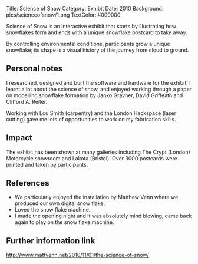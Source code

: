Title: Science of Snow
Category: Exhibit
Date: 2010
Background: pics/scienceofsnow/1.png
TextColor: #000000

Science of Snow is an interactive exhibit that starts by illustrating how snowflakes form and ends with a unique snowflake postcard to take away.

By controlling environmental conditions, participants grow a unique snowflake; its shape is a visual history of the journey from cloud to ground.

<!-- PELICAN_END_SUMMARY -->

## Personal notes

I researched, designed and built the software and hardware for the exhibit. I
learnt a lot about the science of snow, and enjoyed working through a paper
on modelling snowflake formation by Janko Gravner, David Griffeath and Clifford A. Reiter.

Working with Lou Smith (carpentry) and the London Hackspace (laser cutting) gave me lots of opportunities to work on my fabrication skills.

## Impact

The exhibit has been shown at many galleries including The Crypt (London) Motorcycle showroom and Lakota (Bristol). Over 3000 postcards were printed and taken by participants.

## References

* We particularly enjoyed the installation by Matthew Venn where we produced our own digital snow flake.
* Loved the snow flake machine.
* I made the opening night and it was absolutely mind blowing, came back again to play on the snow flake machine.

## Further information link

http://www.mattvenn.net/2010/11/01/the-science-of-snow/
